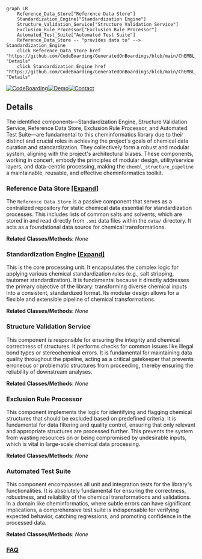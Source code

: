 ```mermaid
graph LR
    Reference_Data_Store["Reference Data Store"]
    Standardization_Engine["Standardization Engine"]
    Structure_Validation_Service["Structure Validation Service"]
    Exclusion_Rule_Processor["Exclusion Rule Processor"]
    Automated_Test_Suite["Automated Test Suite"]
    Reference_Data_Store -- "provides data to" --> Standardization_Engine
    click Reference_Data_Store href "https://github.com/CodeBoarding/GeneratedOnBoardings/blob/main/ChEMBL_Structure_Pipeline/Reference_Data_Store.md" "Details"
    click Standardization_Engine href "https://github.com/CodeBoarding/GeneratedOnBoardings/blob/main/ChEMBL_Structure_Pipeline/Standardization_Engine.md" "Details"
```

[![CodeBoarding](https://img.shields.io/badge/Generated%20by-CodeBoarding-9cf?style=flat-square)](https://github.com/CodeBoarding/GeneratedOnBoardings)[![Demo](https://img.shields.io/badge/Try%20our-Demo-blue?style=flat-square)](https://www.codeboarding.org/demo)[![Contact](https://img.shields.io/badge/Contact%20us%20-%20contact@codeboarding.org-lightgrey?style=flat-square)](mailto:contact@codeboarding.org)

## Details

The identified components—Standardization Engine, Structure Validation Service, Reference Data Store, Exclusion Rule Processor, and Automated Test Suite—are fundamental to this cheminformatics library due to their distinct and crucial roles in achieving the project's goals of chemical data curation and standardization. They collectively form a robust and modular system, aligning with the project's architectural biases. These components, working in concert, embody the principles of modular design, utility/service layers, and data-centric processing, making the `chembl_structure_pipeline` a maintainable, reusable, and effective cheminformatics toolkit.

### Reference Data Store [[Expand]](./Reference_Data_Store.md)
The `Reference Data Store` is a passive component that serves as a centralized repository for static chemical data essential for standardization processes. This includes lists of common salts and solvents, which are stored in and read directly from `.smi` data files within the `data/` directory. It acts as a foundational data source for chemical transformations.


**Related Classes/Methods**: _None_

### Standardization Engine [[Expand]](./Standardization_Engine.md)
This is the core processing unit. It encapsulates the complex logic for applying various chemical standardization rules (e.g., salt stripping, tautomer standardization). It is fundamental because it directly addresses the primary objective of the library: transforming diverse chemical inputs into a consistent, standardized format. Its modular design allows for a flexible and extensible pipeline of chemical transformations.


**Related Classes/Methods**: _None_

### Structure Validation Service
This component is responsible for ensuring the integrity and chemical correctness of structures. It performs checks for common issues like illegal bond types or stereochemical errors. It is fundamental for maintaining data quality throughout the pipeline, acting as a critical gatekeeper that prevents erroneous or problematic structures from proceeding, thereby ensuring the reliability of downstream analyses.


**Related Classes/Methods**: _None_

### Exclusion Rule Processor
This component implements the logic for identifying and flagging chemical structures that should be excluded based on predefined criteria. It is fundamental for data filtering and quality control, ensuring that only relevant and appropriate structures are processed further. This prevents the system from wasting resources on or being compromised by undesirable inputs, which is vital in large-scale chemical data processing.


**Related Classes/Methods**: _None_

### Automated Test Suite
This component encompasses all unit and integration tests for the library's functionalities. It is absolutely fundamental for ensuring the correctness, robustness, and reliability of the chemical transformations and validations. In a domain like cheminformatics, where subtle errors can have significant implications, a comprehensive test suite is indispensable for verifying expected behavior, catching regressions, and promoting confidence in the processed data.


**Related Classes/Methods**: _None_



### [FAQ](https://github.com/CodeBoarding/GeneratedOnBoardings/tree/main?tab=readme-ov-file#faq)